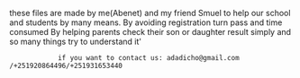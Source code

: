 these files are made by me(Abenet) and my friend Smuel to help our school and students
by many means. By avoiding registration turn pass and time consumed 
                By helping parents check their son or daughter result simply
                and so many things try to understand it'

                if you want to contact us: adadicho@gmail.com /+251920864496/+251931653440
                                        